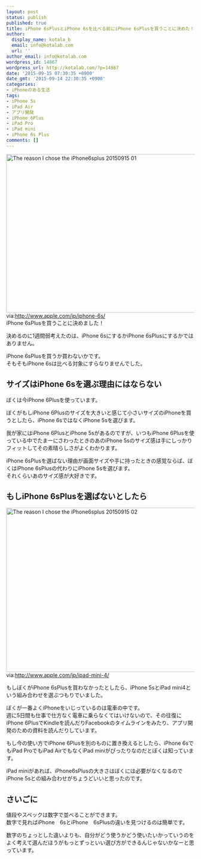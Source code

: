 ```yaml
---
layout: post
status: publish
published: true
title: iPhone 6sPlusとiPhone 6sを比べる前にiPhone 6sPlusを買うことに決めた！iPhone 6sPlusとiPhone 6sの選び方
author:
  display_name: kotala_b
  email: info@kotalab.com
  url: ''
author_email: info@kotalab.com
wordpress_id: 14867
wordpress_url: http://kotalab.com/?p=14867
date: '2015-09-15 07:30:35 +0900'
date_gmt: '2015-09-14 22:30:35 +0900'
categories:
- iPhoneのある生活
tags:
- iPhone 5s
- iPad Air
- アプリ開発
- iPhone 6Plus
- iPad Pro
- iPad mini
- iPhone 6s Plus
comments: []
---
```

<p><img src="http://kotalab.com/wp-content/uploads/2015/09/the-reason-I-chose-the-iPhone6splus_20150915_01.png" alt="The reason I chose the iPhone6splus 20150915 01" width="780" height ="422" class="aligncenter size-large" /><br />
<span style="font-size:14px;">via:<a href="http://www.apple.com/jp/iphone-6s/" target="_blank">http://www.apple.com/jp/iphone-6s/</a></span><br />
iPhone 6sPlusを買うことに決めました！</p>
<p>決めるのに1週間弱考えたのは、iPhone 6sにするかiPhone 6sPlusにするかではありません。</p>
<p>iPhone 6sPlusを買うか買わないかです。<br />
そもそもiPhone 6sは比べる対象にすらなりませんでした。</p>
<p><!--more--></p>
<h2>サイズはiPhone 6sを選ぶ理由にはならない</h2>
<p>ぼくは今iPhone 6Plusを使っています。</p>
<p>ぼくがもしiPhone 6Plusのサイズを大きいと感じて小さいサイズのiPhoneを買うとしたら、iPhone 6sではなくiPhone 5sを選びます。</p>
<p>我が家にはiPhone 6PlusとiPhone 5sがあるのですが、いつもiPhone 6Plusを使っている中でたまーにさわったときのあのiPhone 5sのサイズ感は手にしっかりフィットしてその素晴らしさがよくわかります。</p>
<p>iPhone 6sPlusを選ばない理由が画面サイズや手に持ったときの感覚ならば、ぼくはiPhone 6sPlusの代わりにiPhone 5sを選びます。<br />
それくらいあのサイズ感が大好きです。</p>
<h2>もしiPhone 6sPlusを選ばないとしたら</h2>
<p><img src="http://kotalab.com/wp-content/uploads/2015/09/the-reason-I-chose-the-iPhone6splus_20150915_02.png" alt="The reason I chose the iPhone6splus 20150915 02" width="780" height ="437" class="aligncenter size-large" /><br />
<span style="font-size:14px;">via:<a href="http://www.apple.com/jp/ipad-mini-4/" target="_blank">http://www.apple.com/jp/ipad-mini-4/</a></span></p>
<p>もしぼくがiPhone 6sPlusを買わなかったとしたら、iPhone 5sとiPad mini4という組み合わせを選ぶつもりでいました。</p>
<p>ぼくが一番よくiPhoneをいじっているのは電車の中です。<br />
週に5日間も仕事で仕方なく電車に乗らなくてはいけないので、その往復にiPhone 6PlusでKindleを読んだりFacebookのタイムラインをみたり、アプリ開発のための資料を読んだりしています。</p>
<p>もし今の使い方でiPhone 6Plusを別のものに置き換えるとしたら、iPhone 6sでもiPad ProでもiPad AirでもなくiPad miniがぴったりなのだとぼくは知っています。</p>
<p>iPad miniがあれば、iPhone6sPlusの大きさはぼくには必要がなくなるのでiPhone 5sとの組み合わせがちょうどいいと思ったのです。</p>
<h2>さいごに</h2>
<p>値段やスペックは数字で並べることができます。<br />
数字で見ればiPhone　6sとiPhone　6sPlusの違いを見つけるのは簡単です。</p>
<p>数字のちょっとした違いよりも、自分がどう使うかどう使いたいかっていうのをよく考えて選んだほうがもっとずっといい選び方ができるんじゃないかなーと思っています。</p>
